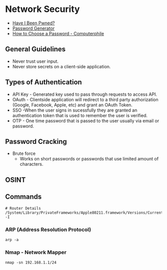 # Network Security

- [Have I Been Pwned?](https://haveibeenpwned.com/)
- [Password Generator](https://passwordsgenerator.net/)
- [How to Choose a Password - Computerphile](https://www.youtube.com/watch?v=3NjQ9b3pgIg)

## General Guidelines

- Never trust user input.
- Never store secrets on a client-side application.

## Types of Authentication

- API Key - Generated key used to pass through requests to access API.
- OAuth - Clientside application will redirect to a third party authorization (Google, Facebook, Apple, etc) and grant an OAuth Token.
- SSO -When the user signs in sucessfully they are granted an authentication token that is used to remember the user is verified.
- OTP - One time password that is passed to the user usually via email or password.

## Password Cracking

- Brute force
  - Works on short passwords or passwords that use limited amount of characters.

## OSINT

## Commands

```
# Router Details
/System/Library/PrivateFrameworks/Apple80211.framework/Versions/Current/Resources/airport -I
```

### ARP (Address Resolution Protocol)

```
arp -a
```

### Nmap - Network Mapper

```
nmap -sn 192.168.1.1/24
```
